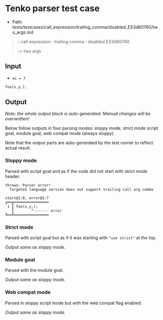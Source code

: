 # Tenko parser test case

- Path: tests/testcases/call_expression/trailing_comma/disabled_ES3d60760/two_args.md

> :: call expression : trailing comma : disabled ES3d60760
>
> ::> two args

## Input

- `es = 7`

`````js
foo(x,y,);
`````

## Output

_Note: the whole output block is auto-generated. Manual changes will be overwritten!_

Below follow outputs in four parsing modes: sloppy mode, strict mode script goal, module goal, web compat mode (always sloppy).

Note that the output parts are auto-generated by the test runner to reflect actual result.

### Sloppy mode

Parsed with script goal and as if the code did not start with strict mode header.

`````
throws: Parser error!
  Targeted language version does not support trailing call arg comma

start@1:0, error@1:7
╔══╦════════════════
 1 ║ foo(x,y,);
   ║        ^------- error
╚══╩════════════════

`````

### Strict mode

Parsed with script goal but as if it was starting with `"use strict"` at the top.

_Output same as sloppy mode._

### Module goal

Parsed with the module goal.

_Output same as sloppy mode._

### Web compat mode

Parsed in sloppy script mode but with the web compat flag enabled.

_Output same as sloppy mode._

